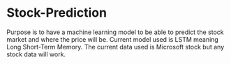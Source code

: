 # Stock-Prediction
Purpose is to have a machine learning model to be able to predict the stock market and where the price will be. Current model used is LSTM meaning Long Short-Term Memory. The current data used is Microsoft stock but any stock data will work.

